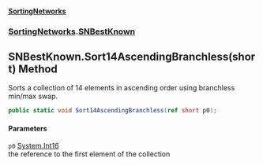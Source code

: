 #### [SortingNetworks](index.md 'index')
### [SortingNetworks](SortingNetworks.md 'SortingNetworks').[SNBestKnown](SortingNetworks_SNBestKnown.md 'SortingNetworks.SNBestKnown')
## SNBestKnown.Sort14AscendingBranchless(short) Method
Sorts a collection of 14 elements in ascending order using branchless min/max swap.  
```csharp
public static void Sort14AscendingBranchless(ref short p0);
```
#### Parameters
<a name='SortingNetworks_SNBestKnown_Sort14AscendingBranchless(short)_p0'></a>
`p0` [System.Int16](https://docs.microsoft.com/en-us/dotnet/api/System.Int16 'System.Int16')  
the reference to the first element of the collection
  
